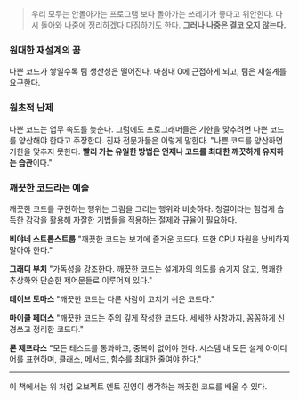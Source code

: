 > 우리 모두는 안돌아가는 프로그램 보다 돌아가는 쓰레기가 좋다고 위안한다. 다시 돌아와 나중에 정리하겠다 다짐하기도 한다. **그러나 나중은 결코 오지 않는다.**

### **원대한 재설계의 꿈**

나쁜 코드가 쌓일수록 팀 생산성은 떨어진다. 마침내 0에 근접하게 되고, 팀은 재설계를 요구한다.

### **원초적 난제**

나쁜 코드는 업무 속도를 늦춘다.
그럼에도 프로그래머들은 기한을 맞추려면 나쁜 코드를 양산해야 한다고 주장한다.
진짜 전문가들은 이렇게 말한다. "나쁜 코드를 양산하면 기한을 맞추지 못한다. **빨리 가는 유일한 방법은 언제나 코드를 최대한 깨끗하게 유지하는 습관**이다."

### **깨끗한 코드라는 예술**

깨끗한 코드를 구현하는 행위는 그림을 그리는 행위와 비슷하다. 청결이라는 힘겹게 습득한 감각을 활용해 자잘한 기법들을 적용하는 절제와 규율이 필요하다.

**비야네 스트롭스트룹**
"깨끗한 코드는 보기에 즐거운 코드다. 또한 CPU 자원을 낭비하지 말아야 한다."

**그래디 부치**
"가독성을 강조한다. 깨끗한 코드는 설계자의 의도를 숨기지 않고, 명쾌한 추상화와 단순한 제어문들로 이루어져 있다."

**데이브 토마스**
"깨끗한 코드는 다른 사람이 고치기 쉬운 코드다."

**마이클 페더스**
"깨끗한 코드는 주의 깊게 작성한 코드다. 세세한 사항까지, 꼼꼼하게 신경쓰고 정리한 코드다."

**론 제프라스**
"모든 테스트를 통과하고, 중복이 없어야 한다. 시스템 내 모든 설계 아이디어를 표현하며, 클래스, 메서드, 함수를 최대한 줄여야 한다."

---

이 책에서는 위 처럼 오브젝트 멘토 진영이 생각하는 깨끗한 코드를 배울 수 있다.
